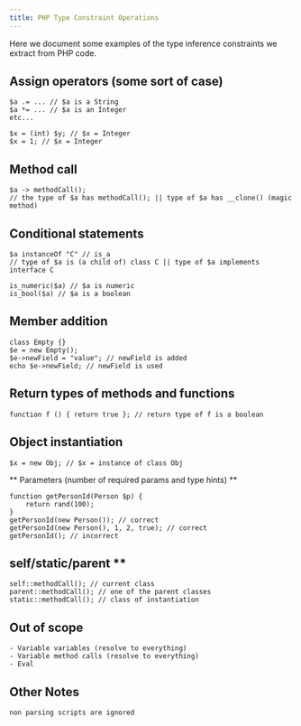 ```yaml
---
title: PHP Type Constraint Operations
---
```


Here we document some examples of the type inference constraints  we extract from PHP code.

## Assign operators (some sort of case)

```
$a .= ... // $a is a String
$a *= ... // $a is an Integer
etc...

$x = (int) $y; // $x = Integer
$x = 1; // $x = Integer
```

## Method call

```
$a -> methodCall();
// the type of $a has methodCall(); || type of $a has __clone() (magic method)

```

## Conditional statements 

```
$a instanceOf "C" // is_a
// type of $a is (a child of) class C || type of $a implements interface C

is_numeric($a) // $a is numeric
is_bool($a) // $a is a boolean
```

## Member addition 

```
class Empty {}
$e = new Empty();
$e->newField = "value"; // newField is added
echo $e->newField; // newField is used
```

## Return types of methods and functions 

```
function f () { return true }; // return type of f is a boolean
```

## Object instantiation 

```
$x = new Obj; // $x = instance of class Obj
```
** Parameters (number of required params and type hints) **

```
function getPersonId(Person $p) {
	return rand(100);
}
getPersonId(new Person()); // correct
getPersonId(new Person(), 1, 2, true); // correct
getPersonId(); // incorrect
```

## self/static/parent **

```
self::methodCall(); // current class
parent::methodCall(); // one of the parent classes
static::methodCall(); // class of instantiation
```

## Out of scope 

```
- Variable variables (resolve to everything)
- Variable method calls (resolve to everything)
- Eval
```


## Other Notes

```
non parsing scripts are ignored
```
